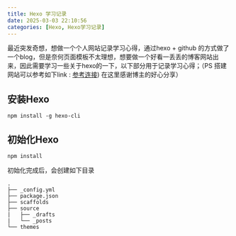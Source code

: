 ```yaml
---
title: Hexo 学习记录
date: 2025-03-03 22:10:56
categories: [Hexo, Hexo学习记录]
---
```


最近突发奇想，想做一个个人网站记录学习心得，通过hexo + github 的方式做了一个blog，但是奈何页面模板不太理想，想要做一个好看一丢丢的博客网站出来，因此需要学习一些关于hexo的一下，以下部分用于记录学习心得；（PS 搭建网站可以参考如下link : [参考连接](https://blog.csdn.net/yaorongke/article/details/119089190)) 在这里感谢博主的好心分享）

## 安装Hexo

```
npm install -g hexo-cli
```

## 初始化Hexo

```
npm install
```

初始化完成后，会创建如下目录

```
.
├── _config.yml
├── package.json
├── scaffolds
├── source
|   ├── _drafts
|   └── _posts
└── themes
```

